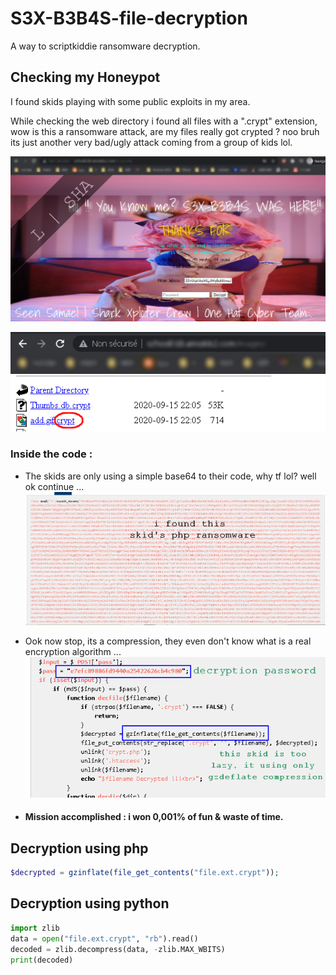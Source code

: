 # S3X-B3B4S-file-decryption
A way to scriptkiddie ransomware decryption.

## Checking my Honeypot
I found skids playing with some public exploits in my area.

While checking the web directory i found all files with a ".crypt" extension, wow is this a ransomware attack, are my files really got crypted ? noo bruh its just another very bad/ugly attack coming from a group of kids lol.

![crypt.php](https://raw.githubusercontent.com/9aylas/S3X-B3B4S-file-decryption/main/01.png)

![extension](https://raw.githubusercontent.com/9aylas/S3X-B3B4S-file-decryption/main/02.png)

### Inside the code : 
- The skids are only using a simple base64 to their code, why tf lol? well ok continue ...
![lol](https://raw.githubusercontent.com/9aylas/S3X-B3B4S-file-decryption/main/03.png)

- Ook now stop, its a compression, they even don't know what is a real encryption algorithm ...
![lol](https://raw.githubusercontent.com/9aylas/S3X-B3B4S-file-decryption/main/04.png)
- #### Mission accomplished : i won 0,001% of fun & waste of time.

## Decryption using php
```php
$decrypted = gzinflate(file_get_contents("file.ext.crypt"));
```

## Decryption using python
```python
import zlib
data = open("file.ext.crypt", "rb").read()
decoded = zlib.decompress(data, -zlib.MAX_WBITS)
print(decoded)
```
